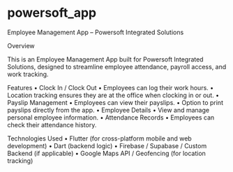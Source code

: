 # powersoft_app

Employee Management App – Powersoft Integrated Solutions

Overview

This is an Employee Management App built for Powersoft Integrated Solutions, designed to streamline employee attendance, payroll access, and work tracking.

Features
	•	Clock In / Clock Out
	•	Employees can log their work hours.
	•	Location tracking ensures they are at the office when clocking in or out.
	•	Payslip Management
	•	Employees can view their payslips.
	•	Option to print payslips directly from the app.
	•	Employee Details
	•	View and manage personal employee information.
	•	Attendance Records
	•	Employees can check their attendance history.

Technologies Used
	•	Flutter (for cross-platform mobile and web development)
	•	Dart (backend logic)
	•	Firebase / Supabase / Custom Backend (if applicable)
	•	Google Maps API / Geofencing (for location tracking)

